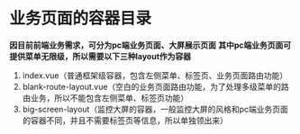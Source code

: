
# 业务页面的容器目录

**因目前前端业务需求，可分为pc端业务页面、大屏展示页面**
**其中pc端业务页面可提供菜单无限级，所以需要以下三种layout作为容器**

1. index.vue（普通框架级容器，包含左侧菜单、标签页、业务页面路由功能）
2. blank-route-layout.vue（空白的业务页面路由功能，为了处理多级菜单的路由业务，所以不能包含左侧菜单、标签页功能）
3. big-screen-layout（监控大屏的容器，一般监控大屏的风格和pc端业务页面的容器不同，并且不需要标签页等信息，所以单独领出来）
